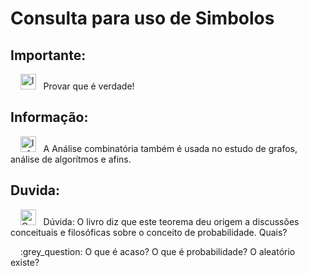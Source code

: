 # Consulta para uso de Simbolos

## Importante:

<p> &nbsp &nbsp <img src="https://cdn2.iconfinder.com/data/icons/crystalproject/crystal_project_256x256/apps/important.png" border="0" alt="Important!" width="25" /> &nbsp Provar que é verdade! </p>

## Informação:

<p> &nbsp &nbsp <img src="https://upload.wikimedia.org/wikipedia/en/5/54/Information.png" border="0" alt="Information:" width="25" /> &nbsp A Análise combinatória também é usada no estudo de grafos, análise de algorítmos e afins. </p>

## Duvida:

  <p> &nbsp &nbsp <img src="https://upload.wikimedia.org/wikipedia/commons/8/82/Question.svg" border="0" alt="Question:" width="25" /> &nbsp Dúvida: O livro diz que este teorema deu origem a discussões conceituais e filosóficas sobre o conceito de probabilidade. Quais? </p>
  <p> &nbsp &nbsp :grey_question: O que é acaso? O que é probabilidade? O aleatório existe? </p>
